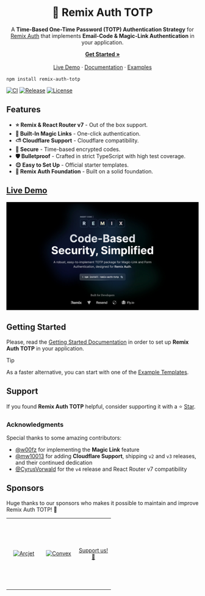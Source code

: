 <h1 align="center">
  📧 Remix Auth TOTP
</h1>

<div align="center">
  <p>
    A <strong>Time-Based One-Time Password (TOTP) Authentication Strategy</strong> for <a href="https://github.com/sergiodxa/remix-auth">Remix Auth</a> that implements <strong>Email-Code & Magic-Link Authentication</strong> in your application.
  </p>
</div>

<div align="center">
  <p>
    <a href="https://github.com/dev-xo/remix-auth-totp/tree/main/docs#getting-started"><strong>Get Started »</strong></a>
    <br/><br/>
    <a href="https://totp.devxo.workers.dev/">Live Demo</a>
    ·
    <a href="https://github.com/dev-xo/remix-auth-totp/tree/main/docs">Documentation</a>
    ·
    <a href="https://github.com/dev-xo/remix-auth-totp/blob/main/docs/examples.md">Examples</a>
  </p>
</div>

```
npm install remix-auth-totp
```

[![CI](https://img.shields.io/github/actions/workflow/status/dev-xo/remix-auth-totp/main.yml?label=Build)](https://github.com/dev-xo/remix-auth-totp/actions/workflows/main.yml)
[![Release](https://img.shields.io/npm/v/remix-auth-totp.svg?&label=Release)](https://www.npmjs.com/package/remix-auth-totp)
[![License](https://img.shields.io/badge/License-MIT-brightgreen.svg)](https://github.com/dev-xo/remix-auth-totp/blob/main/LICENSE)

## Features

- **⭐ Remix & React Router v7** - Out of the box support.
- **📧 Built-In Magic Links** - One-click authentication.
- **⛅ Cloudflare Support** - Cloudflare compatibility.
- **🔐 Secure** - Time-based encrypted codes.
- **🛡 Bulletproof** - Crafted in strict TypeScript with high test coverage.
- **😌 Easy to Set Up** - Official starter templates.
- **🚀 Remix Auth Foundation** - Built on a solid foundation.

## [Live Demo](https://totp.devxo.workers.dev/)

[![Remix Auth TOTP](https://raw.githubusercontent.com/dev-xo/dev-xo/main/remix-auth-totp/demo-thumbnail.png)](https://totp.devxo.workers.dev/)

## Getting Started

Please, read the [Getting Started Documentation](https://github.com/dev-xo/remix-auth-totp/tree/main/docs#remix-auth-totp-documentation) in order to set up **Remix Auth TOTP** in your application.

> [!TIP]
> As a faster alternative, you can start with one of the [Example Templates](https://github.com/dev-xo/remix-auth-totp/blob/main/docs/examples.md).

## Support

If you found **Remix Auth TOTP** helpful, consider supporting it with a ⭐ [Star](https://github.com/dev-xo/remix-auth-totp).

### Acknowledgments

Special thanks to some amazing contributors:

- [@w00fz](https://github.com/w00fz) for implementing the **Magic Link** feature
- [@mw10013](https://github.com/mw10013) for adding **Cloudflare Support**, shipping `v2` and `v3` releases, and their continued dedication
- [@CyrusVorwald](https://github.com/CyrusVorwald) for the `v4` release and React Router v7 compatibility

## Sponsors

Huge thanks to our sponsors who makes it possible to maintain and improve Remix Auth TOTP! 🙌

<table width="100%">
  <tr height="187px">
    <td align="center" width="33%">
      <a href="https://launch.arcjet.com/hdXzPbO" target="_blank">
        <picture>
          <source media="(prefers-color-scheme: dark)" srcset="https://arcjet.com/logo/arcjet-dark-lockup-voyage-horizontal.svg">
          <img src="https://arcjet.com/logo/arcjet-light-lockup-voyage-horizontal.svg" alt="Arcjet">
        </picture>
      </a>
    </td>
     <td align="center" width="33%">
      <a href="https://www.convex.dev/?utm_source=remix-saas-github" target="_blank">
        <picture>
          <source media="(prefers-color-scheme: dark)" srcset="https://static.convex.dev/logo/convex-logo-light.svg">
          <source media="(prefers-color-scheme: light)" srcset="https://static.convex.dev/logo/convex-logo.svg">
          <img alt="Convex" src="https://static-http.s3.amazonaws.com/logo/convex-logo.svg">
        </picture>
      </a>
    </td>
    <td align="center" width="33%">
      <a href="mailto:devxo@mail.com">
        Support us!<br />💝
      </a>
    </td>
  </tr>
</table>
